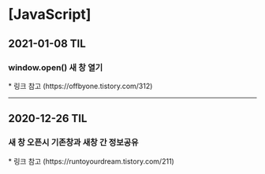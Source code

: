 <h1>[JavaScript]</h1>
<h2>2021-01-08 TIL</h2>
<h3>window.open() 새 창 열기</h3>
* 링크 참고
(https://offbyone.tistory.com/312)
<hr/>
<h2>2020-12-26 TIL</h2>
<h3>새 창 오픈시 기존창과 새창 간 정보공유</h3>
* 링크 참고
(https://runtoyourdream.tistory.com/211)
